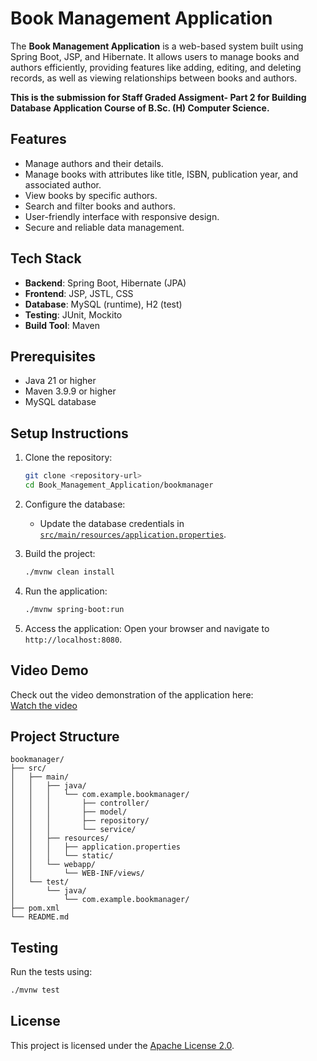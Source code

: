 # Book Management Application

The **Book Management Application** is a web-based system built using Spring Boot, JSP, and Hibernate. It allows users to manage books and authors efficiently, providing features like adding, editing, and deleting records, as well as viewing relationships between books and authors.

**This is the submission for Staff Graded Assigment- Part 2 for Building Database Application Course of B.Sc. (H) Computer Science.**

## Features

- Manage authors and their details.
- Manage books with attributes like title, ISBN, publication year, and associated author.
- View books by specific authors.
- Search and filter books and authors.
- User-friendly interface with responsive design.
- Secure and reliable data management.

## Tech Stack

- **Backend**: Spring Boot, Hibernate (JPA)
- **Frontend**: JSP, JSTL, CSS
- **Database**: MySQL (runtime), H2 (test)
- **Testing**: JUnit, Mockito
- **Build Tool**: Maven

## Prerequisites

- Java 21 or higher
- Maven 3.9.9 or higher
- MySQL database

## Setup Instructions

1. Clone the repository:
   ```bash
   git clone <repository-url>
   cd Book_Management_Application/bookmanager
   ```

2. Configure the database:
   - Update the database credentials in [`src/main/resources/application.properties`](bookmanager/src/main/resources/application.properties).

3. Build the project:
   ```bash
   ./mvnw clean install
   ```

4. Run the application:
   ```bash
   ./mvnw spring-boot:run
   ```

5. Access the application:
   Open your browser and navigate to `http://localhost:8080`.

## Video Demo

Check out the video demonstration of the application here:  
[Watch the video](https://youtu.be/SOdH4qJMC8M)

## Project Structure

```
bookmanager/
├── src/
│   ├── main/
│   │   ├── java/
│   │   │   └── com.example.bookmanager/
│   │   │       ├── controller/
│   │   │       ├── model/
│   │   │       ├── repository/
│   │   │       └── service/
│   │   ├── resources/
│   │   │   ├── application.properties
│   │   │   └── static/
│   │   └── webapp/
│   │       └── WEB-INF/views/
│   └── test/
│       └── java/
│           └── com.example.bookmanager/
├── pom.xml
└── README.md
```

## Testing

Run the tests using:
```bash
./mvnw test
```

## License

This project is licensed under the [Apache License 2.0](https://www.apache.org/licenses/LICENSE-2.0).
